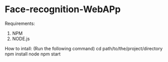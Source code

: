 # Face-recognition-WebAPp

Requirements:
1. NPM
2. NODE.js

How to intall:
(Run the following command)
cd path/to/the/project/directory
npm install node
npm start

